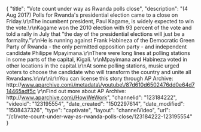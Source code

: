 {
    "title": "Vote count under way as Rwanda polls close",
    "description": "(4 Aug 2017) Polls for Rwanda's presidential election came to a close on Friday.\r\nThe incumbent president, Paul Kagame, is widely expected to win the vote.\r\nKagame won the 2010 election with 93 percent of the vote and told a rally in July that \"the day of the presidential elections will just be a formality.\"\r\nHe is running against Frank Habineza of the Democratic Green Party of Rwanda - the only permitted opposition party - and independent candidate Philippe Mpayimana.\r\nThere were long lines at polling stations in some parts of the capital, Kigali. \r\nMpayimana and Habineza voted in other locations in the capital.\r\nAt some polling stations, music urged voters to choose the candidate who will transform the country and unite all Rwandans.\r\n\r\n\r\nYou can license this story through AP Archive: http:\/\/www.aparchive.com\/metadata\/youtube\/87d610d6502476dd0e64d714465adf5c \r\nFind out more about AP Archive: http:\/\/www.aparchive.com\/HowWeWork",
    "channelid": "123184222",
    "videoid": "123195554",
    "date_created": "1502297614",
    "date_modified": "1508437326",
    "type": "captivate",
    "layout": "channelVideo",
    "url": "\/c1\/vote-count-under-way-as-rwanda-polls-close\/123184222-123195554"
}